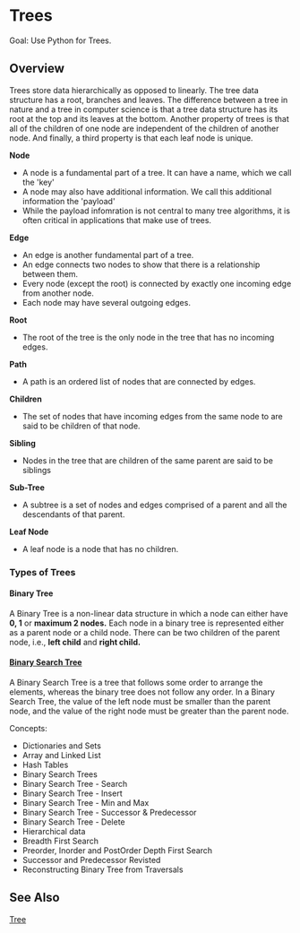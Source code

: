 # Trees

Goal: Use Python for Trees.

## Overview

Trees store data hierarchically as opposed to linearly. The tree data structure has a root, branches and leaves. The difference between a tree in nature and a tree in computer science is that a tree data structure has its root at the top and its leaves at the bottom. Another property of trees is that all of the children of one node are independent of the children of another node. And finally, a third property is that each leaf node is unique.

<strong>Node</strong>
- A node is a fundamental part of a tree. It can have a name, which we call the 'key'
- A node may also have additional information. We call this additional information the 'payload'
- While the payload infomration is not central to many tree algorithms, it is often critical in applications that make use of trees.

<strong>Edge</strong>
- An edge is another fundamental part of a tree.
- An edge connects two nodes to show that there is a relationship between them.
- Every node (except the root) is connected by exactly one incoming edge from another node.
- Each node may have several outgoing edges.

<strong>Root</strong>
- The root of the tree is the only node in the tree that has no incoming edges.

<strong>Path</strong>
- A path is an ordered list of nodes that are connected by edges.

<strong>Children</strong>
- The set of nodes that have incoming edges from the same node to are said to be children of that node.

<strong>Sibling</strong>
- Nodes in the tree that are children of the same parent are said to be siblings

<strong>Sub-Tree</strong>
- A subtree is a set of nodes and edges comprised of a parent and all the descendants of that parent.

<strong>Leaf Node</strong>
- A leaf node is a node that has no children.

### Types of Trees

#### Binary Tree

A Binary Tree is a non-linear data structure in which a node can either have **0, 1** or **maximum 2 nodes.** Each node in a binary tree is represented either as a parent node or a child node. There can be two children of the parent node, i.e., **left child** and **right child.**

#### [Binary Search Tree](Binary%20Search%20Tree)

A Binary Search Tree is a tree that follows some order to arrange the elements, whereas the binary tree does not follow any order. In a Binary Search Tree, the value of the left node must be smaller than the parent node, and the value of the right node must be greater than the parent node.

Concepts:
- Dictionaries and Sets
- Array and Linked List
- Hash Tables
- Binary Search Trees
- Binary Search Tree - Search
- Binary Search Tree - Insert
- Binary Search Tree - Min and Max
- Binary Search Tree - Successor & Predecessor
- Binary Search Tree - Delete
- Hierarchical data
- Breadth First Search
- Preorder, Inorder and PostOrder Depth First Search
- Successor and Predecessor Revisted
- Reconstructing Binary Tree from Traversals
  
## See Also

[Tree](https://en.wikipedia.org/wiki/Tree_(data_structure))
